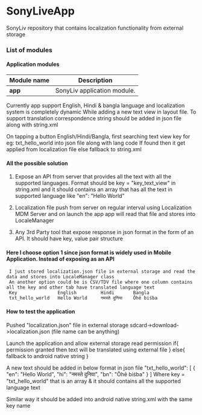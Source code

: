 # SonyLiveApp
SonyLiv repository that contains localization functionality from external storage

### List of modules

#### Application modules

| Module name | Description |
| --- | --- |
| **app** | SonyLiv application module. |

Currently app support English, Hindi & bangla language and localization system is completely dynamic
While adding a new text view in layout file. To support translation correspondence string should be added
in json file along with string.xml

On tapping a button English/Hindi/Bangla, first searching text view key for eg: txt_hello_world into json file along with lang code
If found then it get applied from localization file else fallback to string.xml


#### All the possible solution
1. Expose an API from server that provides all the text with all the supported languages.
   Format should be key = "key_text_view" in string.xml and it should contains an array
   that has all the text in supported language like "en": "Hello World"

2. Localization file push from server on regular interval using Localization MDM Server and on launch the app
   app will read that file and stores into LocaleManager

3. Any 3rd Party tool that expose response in json format in the form of an API. It should have key, value pair structure

#### Here I choose option 1 since json format is widely used in Mobile Application. Instead of exposing as an API
     I just stored localization.json file in external storage and read the data and stores into LocaleManager class
     An another option could be is CSV/TDV file where one column contains all the key and other tab have translated language text
     Key               English         Hindi       Bangla
     txt_hello_world   Hello World     नमस्ते दुनिया    Ōhē biśba



#### How to test the application
Pushed "localization.json" file in external storage
sdcard->download->localization.json (file name can be anything)

Launch the application and allow external storage read permission
if{
    permission granted then text will be translated using external file
  }
 else{
    fallback to android native string
 }

 A new text should be added in below format in json file
 "txt_hello_world": [
   {
    "en": "Hello World",
    "hi": "नमस्ते दुनिया",
    "bn": "Ōhē biśba"
   }
  ]
Where key = "txt_hello_world" that is an array & it should contains all the supported language text

Similar way it should be added into android native string.xml with the same key name



